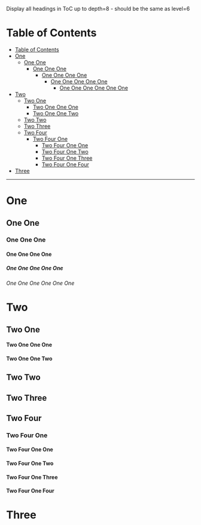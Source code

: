 Display all headings in ToC up to depth=8 - should be the same as level=6

# Table of Contents

<!-- !toc (level=6) -->

* [Table of Contents](#table-of-contents)
* [One](#one)
  * [One One](#one-one)
    * [One One One](#one-one-one)
      * [One One One One](#one-one-one-one)
        * [One One One One One](#one-one-one-one-one)
          * [One One One One One One](#one-one-one-one-one-one)
* [Two](#two)
  * [Two One](#two-one)
      * [Two One One One](#two-one-one-one)
      * [Two One One Two](#two-one-one-two)
  * [Two Two](#two-two)
  * [Two Three](#two-three)
  * [Two Four](#two-four)
    * [Two Four One](#two-four-one)
      * [Two Four One One](#two-four-one-one)
      * [Two Four One Two](#two-four-one-two)
      * [Two Four One Three](#two-four-one-three)
      * [Two Four One Four](#two-four-one-four)
* [Three](#three)

<!-- toc! -->

----

# One

## One One

### One One One

#### One One One One

##### One One One One One

###### One One One One One One

# Two

## Two One

#### Two One One One

#### Two One One Two

## Two Two

## Two Three

## Two Four

### Two Four One

#### Two Four One One

#### Two Four One Two

#### Two Four One Three

#### Two Four One Four

# Three

